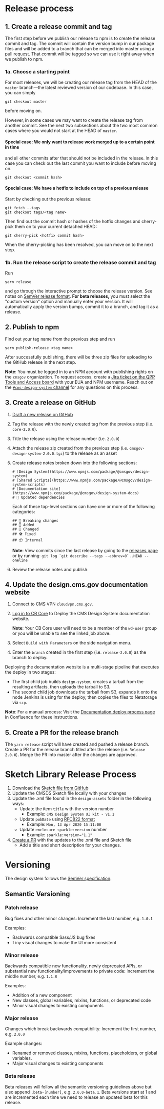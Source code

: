 # Release process

## 1. Create a release commit and tag

The first step before we publish our release to npm is to create the release commit and tag. The commit will contain the version bump in our package files and will be added to a branch that can be merged into master using a pull request. That commit will be tagged so we can use it right away when we publish to npm.

### 1a. Choose a starting point

For most releases, we will be creating our release tag from the HEAD of the `master` branch—the latest reviewed version of our codebase. In this case, you can simply

```
git checkout master
```

before moving on.

However, in some cases we may want to create the release tag from another commit. See the next two subsections about the two most common cases where you would not start at the HEAD of `master`.

#### **Special case:** We only want to release work merged up to a certain point in time

and all other commits after that should not be included in the release. In this case you can check out the last commit you want to include before moving on.

```
git checkout <commit hash>
```

#### **Special case:** We have a **hotfix** to include on top of a previous release

Start by checking out the previous release:

```
git fetch --tags
git checkout tags/<tag name>
```

Then find out the commit hash or hashes of the hotfix changes and cherry-pick them on to your current detached HEAD:

```
git cherry-pick <hotfix commit hash>
```

When the cherry-picking has been resolved, you can move on to the next step.

### 1b. Run the release script to create the release commit and tag

Run

```
yarn release
```

and go through the interactive prompt to choose the release version. See notes on [SemVer release format](#versioning). **For beta releases,** you must select the "custom version" option and manually enter your version. It will automatically apply the version bumps, commit it to a branch, and tag it as a release.

## 2. Publish to npm

Find out your tag name from the previous step and run

```
yarn publish-release <tag name>
```

After successfully publishing, there will be three zip files for uploading to the GitHub release in the next step.

**Note:** You must be logged in to an NPM account with publishing rights on the `cmsgov` organization. To request access, create a [Jira ticket on the QPP Tools and Access board](https://jira.cms.gov/browse/QTA-847) with your EUA and NPM username. Reach out on the [`#cms-design-system` channel](https://cmsgov.slack.com/archives/CHH0381RD) for any questions on this process.

## 3. Create a release on GitHub

1. [Draft a new release on GitHub](https://github.com/CMSgov/design-system/releases/new)
1. Tag the release with the newly created tag from the previous step (i.e. `core-2.0.0`).
1. Title the release using the release number (i.e. `2.0.0`)
1. Attach the release zip created from the previous step (i.e. `cmsgov-design-system-2.0.0.tgz`) to the release as an asset
1. Create release notes broken down into the following sections:

   ```
   # [Design System](https://www.npmjs.com/package/@cmsgov/design-system)
   # [Shared Scripts](https://www.npmjs.com/package/@cmsgov/design-system-scripts)
   # [Documentation site](https://www.npmjs.com/package/@cmsgov/design-system-docs)
   # 🤖 Updated dependencies
   ```

   Each of these top-level sections can have one or more of the following categories:

   ```
   ## 🚨 Breaking changes
   ## 🚀 Added
   ## 💅 Changed
   ## 🛠 Fixed
   ## 📦 Internal
   ```

   **Note**: View commits since the last release by going to the [releases page](https://github.com/CMSgov/design-system/releases) or by running: `` git log `git describe --tags --abbrev=0`..HEAD --oneline ``

1. Review the release notes and publish

## 4. Update the design.cms.gov documentation website

1. Connect to CMS VPN `cloudvpn.cms.gov`.

1. [Log in to CB Core](https://ci.backends.cms.gov/wds/job/design-system/job/deploy-design-system/) to Deploy the CMS Design System documentation website.

   **Note**: Your CB Core user will need to be a member of the `wd-user` group or you will be unable to see the linked job above.

1. Select `Build with Parameters` on the side navigation menu.

1. Enter the `branch` created in the first step (i.e. `release-2.0.0`) as the branch to deploy.

Deploying the documentation website is a multi-stage pipeline that executes the deploy in two stages:

- The first child job builds `design-system`, creates a tarball from the resulting artifacts, then uploads the tarball to S3.
- The second child job downloads the tarball from S3, expands it onto the node Jenkins is using for the deploy, then copies the files to Netstorage via `scp`.

**Note**: For a manual process: Visit the [Documentation deploy process page](https://confluence.cms.gov/display/HCDSG/Documentation+deploy+proces) in Confluence for these instructions.

## 5. Create a PR for the release branch

The `yarn release` script will have created and pushed a release branch. Create a PR for the release branch titled after the release (i.e. `Release 2.0.0`). Merge the PR into master after the changes are approved.

# Sketch Library Release Process

1. Download the [Sketch file from GitHub](https://github.com/CMSgov/design-system/blob/master/design-assets/CMS-Design-System-UI-kit.sketch)
1. Update the CMSDS Sketch file locally with your changes
1. Update the .xml file found in the `design-assets` folder in the following ways:
   - Update the item `title` with the version number
     - Example: `CMS Design System UI kit - v1.1`
   - Update `pubDate` using [RFC822 format](https://hackage.haskell.org/package/time-http-0.5/docs/Data-Time-Format-RFC822.html)
     - Example: `Mon, 13 Apr 2020 15:11:00`
   - Update `enclosure sparkle:version` number
     - Example: `sparkle:version="1.1"`
1. [Create a PR](https://github.com/CMSgov/design-system/blob/master/CONTRIBUTING.md#submitting-a-pull-request) with the updates to the .xml file and Sketch file
   - Add a title and short description for your changes.

# Versioning

The design system follows the [SemVer specification](http://semver.org/).

## Semantic Versioning

### Patch release

Bug fixes and other minor changes: Increment the last number, e.g. `1.0.1`

Examples:

- Backwards compatible Sass/JS bug fixes
- Tiny visual changes to make the UI more consistent

### Minor release

Backwards compatible new functionality, newly deprecated APIs, or substantial new functionality/improvements to private code: Increment the middle number, e.g. `1.1.0`

Examples:

- Addition of a new component
- New classes, global variables, mixins, functions, or deprecated code
- Minor visual changes to existing components

### Major release

Changes which break backwards compatibility: Increment the first number, e.g. `2.0.0`

Example changes:

- Renamed or removed classes, mixins, functions, placeholders, or global variables.
- Major visual changes to existing components

### Beta release

Beta releases will follow all the semantic versioning guidelines above but also append `.beta-[number]`, e.g. `2.0.0-beta.1`. Beta versions start at 1 and are incremented each time we need to release an updated beta for this release.
